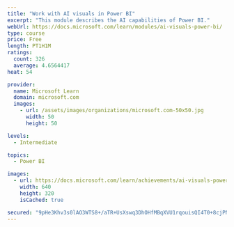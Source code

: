 ```yaml
---
title: "Work with AI visuals in Power BI"
excerpt: "This module describes the AI capabilities of Power BI."
webUrl: https://docs.microsoft.com/learn/modules/ai-visuals-power-bi/
type: course
price: Free
length: PT1H1M
ratings:
  count: 326
  average: 4.6564417
heat: 54

provider:
  name: Microsoft Learn
  domain: microsoft.com
  images:
    - url: /assets/images/organizations/microsoft.com-50x50.jpg
      width: 50
      height: 50

levels:
  - Intermediate

topics:
  - Power BI

images:
  - url: https://docs.microsoft.com/learn/achievements/ai-visuals-power-bi-social.png
    width: 640
    height: 320
    isCached: true

secured: "9pHe3Khv3s0lAO3WTS8+/aTR+UsXswq3DhOHfMBqXVU1rqouisQI4T0+8cjPNe5PAffJpUJYjm9kz9ldQrcRrMMIatUigyAu1vvDoVDGBchc8kPpKvZyq6jRY27cYXxu5UbdU1jYLOhkkJoI/F2SqIBekeAY9uvIlfDUN3WP+M8HIPSDQ2X3EPV1o7E5pcDyvk/co7mvdUzJjMh/Y6OpEjEJ1yqnU4inuO1jF/icWJeAfD0Kmrsn3CqMojdL5fbDvXBYXdHIdxJsex7IKhnTH4Fs9VlLXR7eeKdn5YGx9wt0TkOunr93ZTACZrUznOC5c4LQWNYMYnI+3zpJ5iNqtwiQLMdqikrIvcPwKX9qZvuGonY4dn9QLOEWL+KltFBKOfEJgwYkm3vjVN2435pBNIsj/TplpxaN2jSlWvcg9IY=;CwM0BESBWx7QNwyjCO6Zgg=="
---
```


